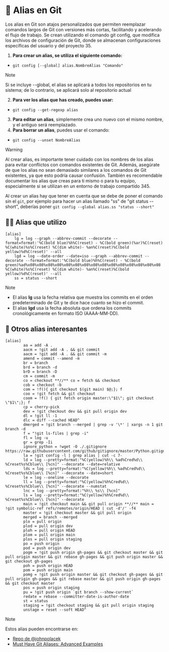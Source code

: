 # 🥸 Alias en Git
Los alias en Git son atajos personalizados que permiten reemplazar comandos largos de Git con versiones más cortas, facilitando y acelerando el flujo de trabajo. Se crean utilizando el comando git config, que modifica los archivos de configuración de Git, donde se almacenan configuraciones específicas del usuario y del proyecto 35.

1. **Para crear un alias, se utiliza el siguiente comando:**
- `git config [--global] alias.NombreAlias "Comando"`
> [!NOTE]
> Si se incluye --global, el alias se aplicará a todos los repositorios en tu sistema; de lo contrario, se aplicará solo al repositorio actual
2. **Para ver los alias que has creado, puedes usar:**
- `git config --get-regexp alias`

3. **Para editar un alias**, simplemente crea uno nuevo con el mismo nombre, y el antiguo será reemplazado.
4. **Para borrar un alias**, puedes usar el comando:
- `git config --unset NombreAlias` 

> [!WARNING]
> Al crear alias, es importante tener cuidado con los nombres de los alias para evitar conflictos con comandos existentes de Git. Además, asegúrate de que los alias no sean demasiado similares a los comandos de Git existentes, ya que esto podría causar confusión. También es recomendable documentar los alias que creas para ti mismo o para tu equipo, especialmente si se utilizan en un entorno de trabajo compartido 345.
> 
> Al crear un alias hay que tener en cuenta que se debe de poner el comando sin el `git`, por ejemplo para hacer un alias llamado "ss" de "git status --short", deberías poner `git config --global alias.ss "status --short"`


## 🕵‍♀ Alias que utilizo
```
[alias]
	lg = log --graph --abbrev-commit --decorate --format=format:'%C(bold blue)%h%C(reset) - %C(bold green)(%ar)%C(reset) %C(white)%s%C(reset) %C(dim white)- %an%C(reset)%C(bold yellow)%d%C(reset)' --all
	lgd = log --date-order --date=iso --graph --abbrev-commit --decorate --format=format:'%C(bold blue)%h%C(reset) - %C(bold green)%ad%x08%x08%x08%x08%x08%x08%x08%x08%x08%x08%x08%x08%x08%x08%x08 %C(white)%s%C(reset) %C(dim white)- %an%C(reset)%C(bold yellow)%d%C(reset)' --all
	ss = status --short
```
> [!NOTE]
> - El alias **lg** usa la fecha relativa que muestra los commits en el orden predeterminado de Git y te dice hace cuanto se hizo el commit.
> - El alias **lgd** usa la fecha absoluta que ordena los commits cronológicamente en formato ISO (AAAA-MM-DD).

## 📍 Otros alias interesantes
```
[alias]
      	aa = add -A .
       	aacm = !git add -A . && git commit
      	aacm = !git add -A . && git commit -m
      	amend = commit --amend -m
      	br = branch
       	brd = branch -d
      	brD = branch -D
      	cm = commit -m
      	co = checkout **//** co = fetch && checkout
      	cob = checkout -b
        com = !f(){ git checkout $(git main) $@;}; f
      	coo = !git fetch && git checkout
        coom = !f() { git fetch origin master:\"$1\"; git checkout \"$1\";}; f
      	cp = cherry-pick
      	dev = !git checkout dev && git pull origin dev
        dl = !git ll -1
        dlc = diff --cached HEAD^
        dmerged = !git branch --merged | grep -v '\*' | xargs -n 1 git branch -d
       	f = "!git ls-files | grep -i"
        fl = log -u
      	gr = grep -Ii
        ignore_python = !wget -O ./.gitignore https://raw.githubusercontent.com/github/gitignore/master/Python.gitignore
      	la = !git config -l | grep alias | cut -c 7-
        ld = log --pretty=format:"%C(yellow)%h\\ %ad%Cred%d\\ %Creset%s%Cblue\\ [%cn]" --decorate --date=relative
        lds = log --pretty=format:"%C(yellow)%h\\ %ad%Cred%d\\ %Creset%s%Cblue\\ [%cn]" --decorate --date=short
        le = log --oneline --decorate
      	ll = log --pretty=format:"%C(yellow)%h%Cred%d\\ %Creset%s%Cblue\\ [%cn]" --decorate --numstat
        lnc = log --pretty=format:"%h\\ %s\\ [%cn]"
      	ls = log --pretty=format:"%C(yellow)%h%Cred%d\\ %Creset%s%Cblue\\ [%cn]" --decorate
      	main = !git checkout main && git pull origin **//** main = !git symbolic-ref refs/remotes/origin/HEAD | cut -d'/' -f4
      	master = !git checkout master && git pull origin 
      	merged = branch --merged
       	plo = pull origin
      	plod = pull origin dev
      	ploh = pull origin HEAD
      	plom = pull origin main
      	plos = pull origin staging
      	po = push origin
      	pod = push origin dev
      	pogm = !git push origin gh-pages && git checkout master && git pull origin master && git rebase gh-pages && git push origin master && git checkout gh-pages
      	poh = push origin HEAD
        pom = push origin main
      	pomg = !git push origin master && git checkout gh-pages && git pull origin gh-pages && git rebase master && git push origin gh-pages && git checkout master
      	pos = push origin staging
      	pu = !git push origin `git branch --show-current`
        redate = rebase --committer-date-is-author-date
      	st = status
      	staging = !git checkout staging && git pull origin staging
      	unstage = reset --soft HEAD^
```
> [!NOTE]
> Estos alias pueden encontrarse en:
> - [Repo de @johnpolacek](https://gist.github.com/johnpolacek/69604a1f6861129ef088)
> - [Must Have Git Aliases: Advanced Examples](https://www.durdn.com/blog/2012/11/22/must-have-git-aliases-advanced-examples/)
